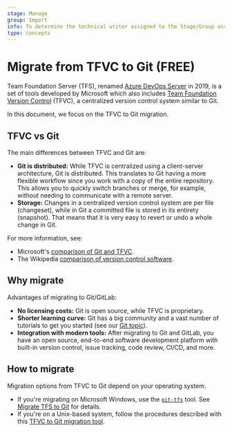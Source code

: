 ```yaml
---
stage: Manage
group: Import
info: To determine the technical writer assigned to the Stage/Group associated with this page, see https://about.gitlab.com/handbook/product/ux/technical-writing/#assignments
type: concepts
---
```


# Migrate from TFVC to Git **(FREE)**

Team Foundation Server (TFS), renamed [Azure DevOps Server](https://azure.microsoft.com/en-us/services/devops/server/)
in 2019, is a set of tools developed by Microsoft which also includes
[Team Foundation Version Control](https://docs.microsoft.com/en-us/azure/devops/repos/tfvc/what-is-tfvc?view=azure-devops)
(TFVC), a centralized version control system similar to Git.

In this document, we focus on the TFVC to Git migration.

## TFVC vs Git

The main differences between TFVC and Git are:

- **Git is distributed:** While TFVC is centralized using a client-server architecture,
  Git is distributed. This translates to Git having a more flexible workflow since
  you work with a copy of the entire repository. This allows you to quickly
  switch branches or merge, for example, without needing to communicate with a remote server.
- **Storage:** Changes in a centralized version control system are per file (changeset),
  while in Git a committed file is stored in its entirety (snapshot). That means that it is
  very easy to revert or undo a whole change in Git.

For more information, see:

- Microsoft's [comparison of Git and TFVC](https://docs.microsoft.com/en-us/azure/devops/repos/tfvc/comparison-git-tfvc?view=azure-devops).
- The Wikipedia [comparison of version control software](https://en.wikipedia.org/wiki/Comparison_of_version_control_software).

## Why migrate

Advantages of migrating to Git/GitLab:

- **No licensing costs:** Git is open source, while TFVC is proprietary.
- **Shorter learning curve:** Git has a big community and a vast number of
  tutorials to get you started (see our [Git topic](../../../topics/git/index.md)).
- **Integration with modern tools:** After migrating to Git and GitLab, you have
  an open source, end-to-end software development platform with built-in version
  control, issue tracking, code review, CI/CD, and more.

## How to migrate

Migration options from TFVC to Git depend on your operating system.

- If you're migrating on Microsoft Windows, use the [`git-tfs`](https://github.com/git-tfs/git-tfs)
  tool. See [Migrate TFS to Git](https://github.com/git-tfs/git-tfs/blob/master/doc/usecases/migrate_tfs_to_git.md)
  for details.
- If you're on a Unix-based system, follow the procedures described with this
  [TFVC to Git migration tool](https://github.com/turbo/gtfotfs).
